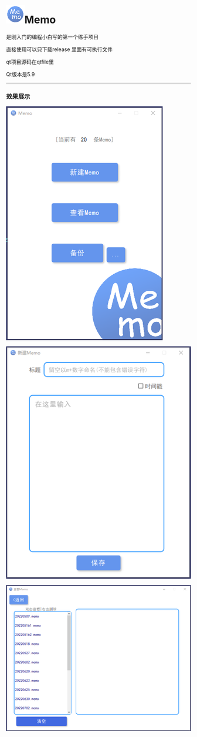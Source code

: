# ![Memo](./image/icon.png)Memo
是刚入门的编程小白写的第一个练手项目

直接使用可以只下载release 里面有可执行文件

qt项目源码在qtfile里

Qt版本是5.9

***

### 效果展示



![Memo程序图](./image/1.png)

![Memo程序图](./image/2.png)

![Memo程序图](./image/3.png)
